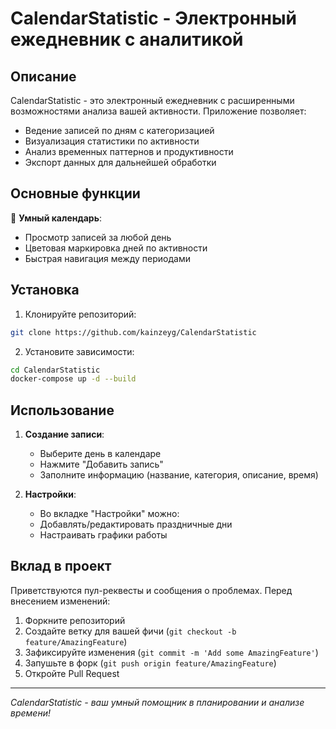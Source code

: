 # CalendarStatistic - Электронный ежедневник с аналитикой



## Описание

CalendarStatistic - это электронный ежедневник с расширенными возможностями анализа вашей активности. Приложение позволяет:

- Ведение записей по дням с категоризацией
- Визуализация статистики по активности
- Анализ временных паттернов и продуктивности
- Экспорт данных для дальнейшей обработки

## Основные функции

📅 **Умный календарь**:
- Просмотр записей за любой день
- Цветовая маркировка дней по активности
- Быстрая навигация между периодами

## Установка

1. Клонируйте репозиторий:
```bash
git clone https://github.com/kainzeyg/CalendarStatistic
```

2. Установите зависимости:
```bash
cd CalendarStatistic
docker-compose up -d --build
```

## Использование

1. **Создание записи**:
   - Выберите день в календаре
   - Нажмите "Добавить запись"
   - Заполните информацию (название, категория, описание, время)

2. **Настройки**:
   - Во вкладке "Настройки" можно:
   - Добавлять/редактировать праздничные дни
   - Настраивать графики работы


## Вклад в проект

Приветствуются пул-реквесты и сообщения о проблемах. Перед внесением изменений:

1. Форкните репозиторий
2. Создайте ветку для вашей фичи (`git checkout -b feature/AmazingFeature`)
3. Зафиксируйте изменения (`git commit -m 'Add some AmazingFeature'`)
4. Запушьте в форк (`git push origin feature/AmazingFeature`)
5. Откройте Pull Request


---

*CalendarStatistic - ваш умный помощник в планировании и анализе времени!*